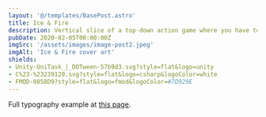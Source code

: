 ```yaml
---
layout: '@/templates/BasePost.astro'
title: Ice & Fire
description: Vertical slice of a top-down action game where you have to balance your temperature to stay alive.
pubDate: 2020-02-05T00:00:00Z
imgSrc: '/assets/images/image-post2.jpeg'
imgAlt: 'Ice & Fire cover art'
shields:
- Unity-UniTask_|_DOTween-57b9d3.svg?style=flat&logo=unity
- C%23-%23239120.svg?style=flat&logo=csharp&logoColor=white
- FMOD-0058D9?style=flat&logo=fmod&logoColor=#7D929E
---
```


Full typography example at [this page](../sixth-post/).
